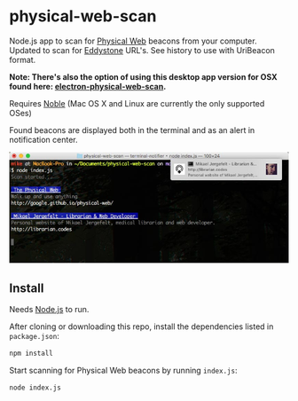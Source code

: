 physical-web-scan
=================

Node.js app to scan for [Physical Web](http://github.com/google/physical-web) beacons from your computer. Updated to scan for [Eddystone](https://github.com/google/eddystone) URL's. See history to use with UriBeacon format.

**Note: There's also the option of using this desktop app version for OSX found here: [electron-physical-web-scan](https://github.com/dermike/electron-physical-web-scan).**

Requires [Noble](https://github.com/sandeepmistry/noble) (Mac OS X and Linux are currently the only supported OSes)

Found beacons are displayed both in the terminal and as an alert in notification center.

![Scan notifications](https://raw.githubusercontent.com/dermike/physical-web-scan/master/screenshots/notifications.jpg)

## Install

Needs [Node.js](https://nodejs.org/) to run.

After cloning or downloading this repo, install the dependencies listed in `package.json`:

```sh
npm install
```

Start scanning for Physical Web beacons by running `index.js`:

```sh
node index.js
```